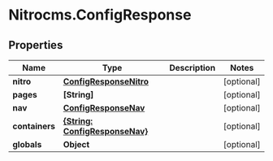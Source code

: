 # Nitrocms.ConfigResponse

## Properties

Name | Type | Description | Notes
------------ | ------------- | ------------- | -------------
**nitro** | [**ConfigResponseNitro**](ConfigResponseNitro.md) |  | [optional] 
**pages** | **[String]** |  | [optional] 
**nav** | [**ConfigResponseNav**](ConfigResponseNav.md) |  | [optional] 
**containers** | [**{String: ConfigResponseNav}**](ConfigResponseNav.md) |  | [optional] 
**globals** | **Object** |  | [optional] 


